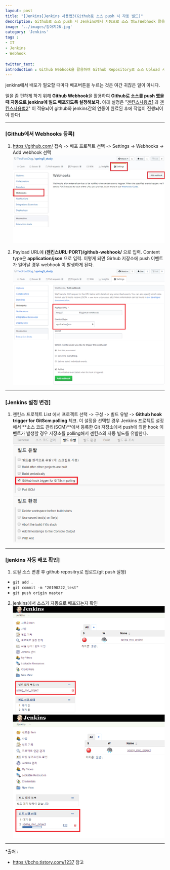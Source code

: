 ```yaml
---
layout: post
title: "[Jenkins]Jenkins 사용법3(Github로 소스 push 시 자동 빌드)"
description: Github로 소스 push 시 Jenkins에서 자동으로 소스 빌드(Webhook 활용)
image: '../images/강아지26.jpg'
category: 'Jenkins'
tags : 
- IT
- Jenkins
- Webhook

twitter_text: 
introduction : Github Webhook을 활용하여 Github Repository로 소스 Upload 시 Jenkins에서 이를 인지하고 자동으로 소스가 빌드되도록 설정해보자.
---
```



jenkins에서 배포가 필요할 때마다 배포버튼을 누르는 것은 여간 귀찮은 일이 아니다. 

일을 좀 편하게 하기 위해 **Github Webhook**을 활용하여 **Github로 소스를 push 했을 때 자동으로 jenkins에 빌드 배포되도록 설정해보자.**  아래 설정은 "[젠킨스사용법1](https://twofootdog.github.io/Jenkins-Jenkins-%EC%82%AC%EC%9A%A9%EB%B2%951(%EC%9A%B0%EB%B6%84%ED%88%AC%EC%97%90%EC%84%9C-Jenkins-%EC%8B%9C%EC%9E%91%ED%95%98%EA%B8%B0)/) 과 [젠킨스사용법2](https://twofootdog.github.io/Jenkins-Jenkins-%EC%82%AC%EC%9A%A9%EB%B2%952(Jenkins%EC%99%80-Github-%EC%97%B0%EB%8F%99%ED%95%98%EA%B8%B0)/)" 이 적용되어 github와 jenkins간의 연동이 완료된 후에 작업이 진행되어야 한다) 




_ _ _




### [Github에서 Webhooks 등록]

1) <https://github.com/> 접속 -> 배포 프로젝트 선택 -> Settings -> Webhooks -> Add webhook 선택
![1](../images/jenkins3_20190222_1.jpg)

2) Payload URL에 **(젠킨스URL:PORT)/github-webhook/** 으로 입력. Content type은 **application/json** 으로 입력. 이렇게 되면 Girhub 저장소에 push 이벤트가 일어날 경우 webhook 이 발생하게 된다.
![2](../images/jenkins3_20190222_2.jpg)





_ _ _





### [Jenkins 설정 변경]

1) 젠킨스 프로젝트 List 에서 프로젝트 선택 -> 구성 -> 빌드 유발 -> **Github hook trigger for GitScm polling** 체크. 이 설정을 선택할 경우 Jenkins 프로젝트 설정에서 **소스 코드 관리(SCM)**에서 등록한 Git 저장소에서 push에 의한 hook 이벤트가 발생할 경우 저장소를 polling해서 젠킨스의 자동 빌드를 유발한다.
![3](../images/jenkins3_20190222_3.jpg)





_ _ _




### [jenkins 자동 배포 확인]

1) 로컬 소스 변경 후 github repositry로 업로드(git push 실행)
- `git add .`
- `git commit -m "20190222_test"`
- `git push origin master`


2) jenkins에서 소스가 자동으로 배포되는지 확인
![4](../images/jenkins3_20190222_4.jpg)
![5](../images/jenkins3_20190222_5.jpg)


_ _ _




*출처 : 
- <https://bcho.tistory.com/1237> 참고